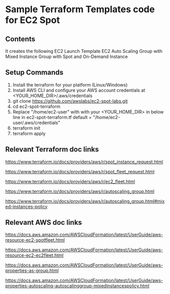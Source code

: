 # Sample Terraform Templates code  for EC2 Spot

## Contents   

It creates the following 
EC2 Launch Template
EC2 Auto Scaling Group with Mixed Instance Group with Spot and On-Demand Instance

## Setup Commands

1. Install the terraform for your platform (Linux/Windows)
2. Install AWS CLI and configure your AWS account credentials at <YOUR_HOME_DIR>/.aws/credentials
3. git clone https://github.com/awslabs/ec2-spot-labs.git
4. cd ec2-spot-terraform
5. Replace "/home/ec2-user" with with your <YOUR_HOME_DIR> in below line in ec2-spot-terraform.tf 
   default = "/home/ec2-user/.aws/credentials"
6. terraform init
7. terraform apply


## Relevant Terraform doc links

https://www.terraform.io/docs/providers/aws/r/spot_instance_request.html

https://www.terraform.io/docs/providers/aws/r/spot_fleet_request.html

https://www.terraform.io/docs/providers/aws/r/ec2_fleet.html

https://www.terraform.io/docs/providers/aws/r/autoscaling_group.html

https://www.terraform.io/docs/providers/aws/r/autoscaling_group.html#mixed-instances-policy


## Relevant AWS doc links

https://docs.aws.amazon.com/AWSCloudFormation/latest/UserGuide/aws-resource-ec2-spotfleet.html

https://docs.aws.amazon.com/AWSCloudFormation/latest/UserGuide/aws-resource-ec2-ec2fleet.html

https://docs.aws.amazon.com/AWSCloudFormation/latest/UserGuide/aws-properties-as-group.html

https://docs.aws.amazon.com/AWSCloudFormation/latest/UserGuide/aws-properties-autoscaling-autoscalinggroup-mixedinstancespolicy.html 











